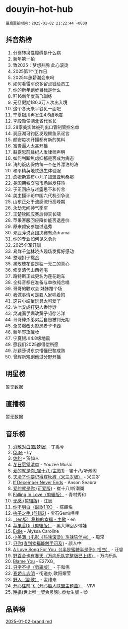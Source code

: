 # douyin-hot-hub

`最后更新时间：2025-01-02 21:22:44 +0800`

## 抖音热榜

1. 分离转换性障碍是什么病
1. 新年第一拍
1. 致2025：梦想升腾 此心滚烫
1. 2025第1个工作日
1. 2025年涨薪潮会来吗
1. 如何看雷军说多留点钱给员工
1. 你的新年跑步目标是什么
1. 歼16新年度首飞训练
1. 元旦假期180.3万人次出入境
1. 这个冬天来平谷见一面吧
1. 宁夏银川再发生4.6级地震
1. 李殿勋任湖北省代省长
1. 28家美实体被列出口管制管控名单
1. 洞庭湖可钓区发现鳄鱼系谣言
1. 颜安每次开播都有新的笑料
1. 富贵逼人太甚开播
1. 赵露思前经纪人发律师声明
1. 如何判断焦虑抑郁是否成为病态
1. 涛的饭店保佑每一个在外漂泊的涛
1. 和平精英地铁逃生体验服
1. 詹姆斯宣布小儿子加盟亚利桑那
1. 美国期权交易市场越发狂热
1. 于正回应与赵露思不和传言
1. 美主播评论中国六代机引争议
1. 山东正处于流感流行高峰期
1. 永劫无间帅气季军
1. 王楚钦回应赛后仰天长啸
1. 苹果客服回应降价能否退差价
1. 原来颜安参加过选秀
1. 邓亚萍说女团决赛有点drama
1. 你的专业如何见义勇为
1. 2025全军开训
1. 易烊千玺林晓杰现场发挥好感动
1. 整理扣子挑战
1. 黑玫瑰花语是独一无二的真心
1. 修复清代山西老宅
1. 路特斯正式更名为莲花跑车
1. 全抖音都在准备与单依纯合唱
1. 哥哥的联欢会 妹妹蹭个场
1. 我做事情可是要人家哄着的
1. 这只小螃蟹玩具太可爱了
1. 许七安成打更人香饽饽
1. 灵魂画手爆改黄子韬徐艺洋
1. 哥哥棒杀弟弟后自首被判无期
1. 全员爆改火影忍者卡卡西
1. 新年野玫瑰妆
1. 宁夏银川4.8级地震
1. 愿我们2025都得偿所愿
1. 孙颖莎说东京懵懂巴黎成熟
1. 曾辉新短剧他过分野开播

## 明星榜

暂无数据

## 直播榜

暂无数据

## 音乐榜

1. [消散对白(圆梦版)](https://sf5-hl-cdn-tos.douyinstatic.com/obj/tos-cn-ve-2774/og4jB5I5IizzoZVAAAzWgBMAsMDWoArfwBOiFs) - 丁禹兮
1. [Cute](https://sf5-hl-cdn-tos.douyinstatic.com/obj/tos-cn-ve-2774/o4IbIzHWKAAB4wsS5qMBRiiAlEBGTpQRNfFvuo) - Ly
1. [你的](https://sf5-hl-cdn-tos.douyinstatic.com/obj/tos-cn-ve-2774/oYuIeKf42jB7sEV6B2upMdpYAgfrQWj0FeRegh) - 贺仙人
1. [冬日愿望清单](https://sf3-cdn-tos.douyinstatic.com/obj/tos-cn-ve-2774/oIIgUOeamCFCVAzxN6MFRLIBlLGpUqQxeeHrLE) - Youzee Music
1. [爱的就是你_崔十八 (主歌1)](https://sf5-hl-cdn-tos.douyinstatic.com/obj/tos-cn-ve-2774/oI5BO5DhFZ6UTcNCnZaOCBLtZ7WIMQGfgnXf5E) - 崔十八/听潮阁
1. [天冷了你要记得穿秋裤（米三岁版）](https://sf5-hl-cdn-tos.douyinstatic.com/obj/tos-cn-ve-2774/oQlIwVIDWiZ6BQilAorS7MA0AgCkQDvcZAdm1) - 米三岁
1. [If December Never Ends](https://sf5-hl-cdn-tos.douyinstatic.com/obj/tos-cn-ve-2774/oY1IQMoTgCFIBg8RZifyqlBBt1UFgitTYmxeOS) - Anson Seabra
1. [爱的就是你 (可爱版)](https://sf5-hl-cdn-tos.douyinstatic.com/obj/tos-cn-ve-2774/oUqhQCEDLSfAvtzJyn8ftTCYGmF5jZCXNqB3Pg) - 崔十八/听潮阁
1. [Falling In Love（剪辑版）](https://sf5-hl-cdn-tos.douyinstatic.com/obj/tos-cn-ve-2774/o8ajpA8zzgBPahbBIO8AcKGBLJezFCRd1wfP9f) - 青村秀和
1. [无感 (剪辑版)](https://sf5-hl-cdn-tos.douyinstatic.com/obj/tos-cn-ve-2774/o0eIsUzJBDlQaQFC5OFlgbMEZC1TFYBftOBn6p) - 江辰
1. [你不明白（副歌1.1X）](https://sf3-cdn-tos.douyinstatic.com/obj/tos-cn-ve-2774/o4LBQK7fIoonFBCeIzPNZvHDgEDtQ2ErnrKvM1) - 陈麒名
1. [执子之手 (剪辑2)](https://sf5-hl-cdn-tos.douyinstatic.com/obj/tos-cn-ve-2774/oUoZLQjCc31XzqsBnBQUNgeKtYPBcgbFDwtfcu) - 宝石Gem\哩哩
1. [（en版）稳稳的幸福 - 主歌](https://sf5-hl-cdn-tos.douyinstatic.com/obj/tos-cn-ve-2774/o8iWyyKzqBLzARVHi7IABsCAo4QfMIu6WbRwIB) - en
1. [苹果香Dj（剪辑版）](https://sf3-cdn-tos.douyinstatic.com/obj/tos-cn-ve-2774/oEeIEQbYGAOspCTRAIeYF4Ok8LgZ8NBaRe4ztR) - 黑大婶回乡带娃
1. [Exile](https://sf5-hl-cdn-tos.douyinstatic.com/obj/tos-cn-ve-2774/oYj4gAQTknKE3WW0Je8KGmQ7z1cA4FefwtbufD) - Alyssa Caroline
1. [小美满（电影《热辣滚烫》热辣陪伴曲）](https://sf5-hl-cdn-tos.douyinstatic.com/obj/tos-cn-ve-2774/o0GAn2lSgfZIDUgtevCGDQYnFg4CwnrBaxbTZL) - 周深
1. [只你(直到幸福能触手可及)](https://sf5-hl-cdn-tos.douyinstatic.com/obj/tos-cn-ve-2774/o0lBkRDzFTeaVSUz3ZZSCBVtZ5DIMQGfgmEAuE) - 颜人中
1. [A Love Song For You（《半是蜜糖半是伤》插曲）](https://sf5-hl-cdn-tos.douyinstatic.com/obj/tos-cn-ve-2774/oYxyhTA1TAQIDBfsKgMUuSiIdwW8QuNqrabzhC) - 汪睿
1. [野百合也有春天（万向乐队完整版已上线）](https://sf5-hl-cdn-tos.douyinstatic.com/obj/tos-cn-ve-2774/oMnUxhRAMiAGBqDtIPBQ7ACYQZFlJCftcgeDJE) - 万向乐队
1. [Blame You](https://sf5-hl-cdn-tos.douyinstatic.com/obj/tos-cn-ve-2774/oAceIDVL0BC2DJC0Qwi8AZnQAtBgZBbMMpfdzi) - E27XG_
1. [只字不提（剪辑版）](https://sf6-cdn-tos.douyinstatic.com/obj/tos-cn-ve-2774/oksAG6j7NrZche9tfaCOLIUzFggDhgaBMCtGsG) - 于和伟
1. [春娇与志明](https://sf5-hl-cdn-tos.douyinstatic.com/obj/tos-cn-ve-2774/e530d8fceb7044b39707d7f9ff54add1) - 街道办,欧阳耀莹
1. [野人（副歌）](https://sf5-hl-cdn-tos.douyinstatic.com/obj/tos-cn-ve-2774/oEMEdMzeVrzYSP90sfALIeYZQKYeWlsZpAGfr9) - 孟维来
1. [开心往前飞（开心超人联盟主题曲）](https://sf5-hl-cdn-tos.douyinstatic.com/obj/tos-cn-ve-2774/9d8fb7c82cf1421fb93a9fe925275e0a) - VIVI
1. [晚婚(世上唯一契合灵魂)_叁女生版](https://sf6-cdn-tos.douyinstatic.com/obj/tos-cn-ve-2774/os2TDfuHtEXCYYXJwVngFBuNQOZVCQDy9Aqexu) - 叁

## 品牌榜

[2025-01-02-brand.md](2025-01-02-brand.md)
